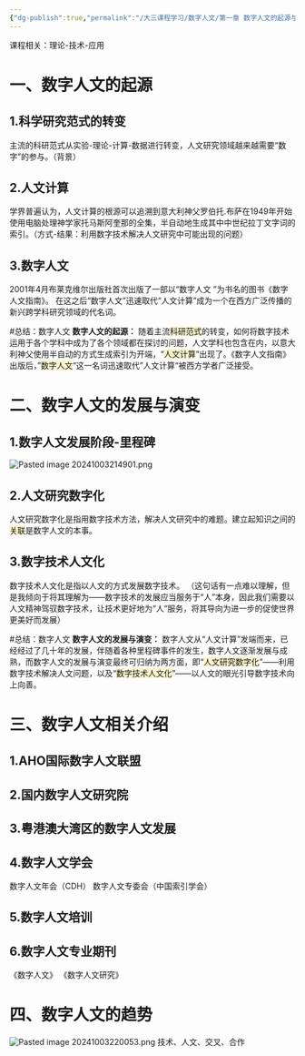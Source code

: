 ```yaml
---
{"dg-publish":true,"permalink":"/大三课程学习/数字人文/第一章 数字人文的起源与发展/","dgPassFrontmatter":true,"created":"2024-10-03T21:32:28.408+08:00","updated":"2024-10-03T22:05:34.973+08:00"}
---
```


课程相关：理论-技术-应用
# 一、数字人文的起源
## 1.科学研究范式的转变
主流的科研范式从实验-理论-计算-数据进行转变，人文研究领域越来越需要“数字”的参与。（背景）
## 2.人文计算
学界普遍认为，人文计算的根源可以追溯到意大利神父罗伯托.布萨在1949年开始使用电脑处理神学家托马斯阿奎那的全集，半自动地生成其中中世纪拉丁文字词的索引。（方式-结果：利用数字技术解决人文研究中可能出现的问题）
## 3.数字人文
2001年4月布莱克维尔出版社首次出版了一部以“数字人文
”为书名的图书《数字人文指南》。
在这之后“数字人文”迅速取代“人文计算”成为一个在西方广泛传播的新兴跨学科研究领域的代名词。

#总结：数字人文
**数字人文的起源：**
随着主流<span style="background:rgba(240, 200, 0, 0.2)">科研范式</span>的转变，如何将数字技术运用于各个学科中成为了各个领域都在探讨的问题，人文学科也包含在内，以意大利神父使用半自动的方式生成索引为开端，“<span style="background:rgba(240, 200, 0, 0.2)">人文计算</span>”出现了。《数字人文指南》出版后，”<span style="background:rgba(240, 200, 0, 0.2)">数字人文</span>“这一名词迅速取代”人文计算“被西方学者广泛接受。

# 二、数字人文的发展与演变
## 1.数字人文发展阶段-里程碑
![Pasted image 20241003214901.png](/img/user/Pasted%20image%2020241003214901.png)
## 2.人文研究数字化
人文研究数字化是指用数字技术方法，解决人文研究中的难题。建立起知识之间的<span style="background:rgba(240, 200, 0, 0.2)">关联</span>是数字人文的本事。
## 3.数字技术人文化
数字技术人文化是指以人文的方式发展数字技术。
（这句话有一点难以理解，但是我倾向于将其理解为——数字技术的发展应当服务于“人”本身，因此我们需要以人文精神驾驭数字技术，让技术更好地为“人“服务，将其导向为进一步的促使世界更美好而发展）

#总结：数字人文 
**数字人文的发展与演变：**
数字人文从“人文计算”发端而来，已经经过了几十年的发展，伴随着各种里程碑事件的发生，数字人文逐渐发展与成熟，而数字人文的发展与演变最终可归纳为两方面，即“<span style="background:rgba(240, 200, 0, 0.2)">人文研究数字化</span>”——利用数字技术解决人文问题，以及“<span style="background:rgba(240, 200, 0, 0.2)">数字技术人文化</span>”——以人文的眼光引导数字技术向上向善。

# 三、数字人文相关介绍
## 1.AHO国际数字人文联盟
## 2.国内数字人文研究院
## 3.粤港澳大湾区的数字人文发展
## 4.数字人文学会
数字人文年会（CDH）
数字人文专委会（中国索引学会）
## 5.数字人文培训
## 6.数字人文专业期刊
《数字人文》
《数字人文研究》

# 四、数字人文的趋势
![Pasted image 20241003220053.png](/img/user/Pasted%20image%2020241003220053.png)
技术、人文、交叉、合作